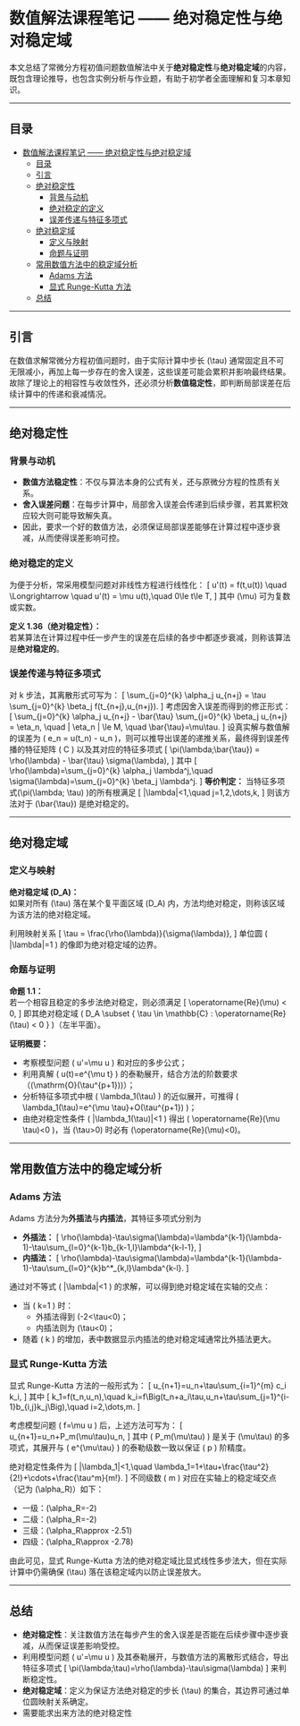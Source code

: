 # 数值解法课程笔记 —— 绝对稳定性与绝对稳定域

本文总结了常微分方程初值问题数值解法中关于**绝对稳定性**与**绝对稳定域**的内容，既包含理论推导，也包含实例分析与作业题，有助于初学者全面理解和复习本章知识。

---

## 目录
- [数值解法课程笔记 —— 绝对稳定性与绝对稳定域](#数值解法课程笔记--绝对稳定性与绝对稳定域)
  - [目录](#目录)
  - [引言](#引言)
  - [绝对稳定性](#绝对稳定性)
    - [背景与动机](#背景与动机)
    - [绝对稳定的定义](#绝对稳定的定义)
    - [误差传递与特征多项式](#误差传递与特征多项式)
  - [绝对稳定域](#绝对稳定域)
    - [定义与映射](#定义与映射)
    - [命题与证明](#命题与证明)
  - [常用数值方法中的稳定域分析](#常用数值方法中的稳定域分析)
    - [Adams 方法](#adams-方法)
    - [显式 Runge-Kutta 方法](#显式-runge-kutta-方法)
  - [总结](#总结)

---

## 引言

在数值求解常微分方程初值问题时，由于实际计算中步长 \(\tau\) 通常固定且不可无限减小，再加上每一步存在的舍入误差，这些误差可能会累积并影响最终结果。故除了理论上的相容性与收敛性外，还必须分析**数值稳定性**，即判断局部误差在后续计算中的传递和衰减情况。

---

## 绝对稳定性

### 背景与动机

- **数值方法稳定性**：不仅与算法本身的公式有关，还与原微分方程的性质有关系。
- **舍入误差问题**：在每步计算中，局部舍入误差会传递到后续步骤，若其累积效应较大则可能导致解失真。
- 因此，要求一个好的数值方法，必须保证局部误差能够在计算过程中逐步衰减，从而使得误差影响可控。

### 绝对稳定的定义

为便于分析，常采用模型问题对非线性方程进行线性化：
\[
u'(t) = f(t,u(t)) \quad \Longrightarrow \quad u'(t) = \mu u(t),\quad 0\le t\le T,
\]
其中 \(\mu\) 可为复数或实数。

**定义 1.36（绝对稳定性）：**  
若某算法在计算过程中任一步产生的误差在后续的各步中都逐步衰减，则称该算法是**绝对稳定的**。

### 误差传递与特征多项式

对 k 步法，其离散形式可写为：
\[
\sum_{j=0}^{k} \alpha_j u_{n+j} = \tau \sum_{j=0}^{k} \beta_j f(t_{n+j},u_{n+j}).
\]
考虑因舍入误差而得到的修正形式：
\[
\sum_{j=0}^{k} \alpha_j u_{n+j} - \bar{\tau} \sum_{j=0}^{k} \beta_j u_{n+j} = \eta_n, \quad | \eta_n | \le M, \quad \bar{\tau}=\mu\tau.
\]
设真实解与数值解的误差为 \( e_n = u(t_n) - u_n \)，则可以推导出误差的递推关系，最终得到误差传播的特征矩阵 \( C \) 以及其对应的特征多项式
\[
\pi(\lambda;\bar{\tau}) = \rho(\lambda) - \bar{\tau} \sigma(\lambda),
\]
其中
\[
\rho(\lambda)=\sum_{j=0}^{k} \alpha_j \lambda^j,\quad \sigma(\lambda)=\sum_{j=0}^{k} \beta_j \lambda^j.
\]
**等价判定：** 当特征多项式\(\pi(\lambda; \tau) \)的所有根满足
\[
|\lambda|<1,\quad j=1,2,\dots,k,
\]
则该方法对于 \(\bar{\tau}\) 是绝对稳定的。

---

## 绝对稳定域

### 定义与映射

**绝对稳定域 \(D_A\)：**  
如果对所有 \(\tau\) 落在某个复平面区域 \(D_A\) 内，方法均绝对稳定，则称该区域为该方法的绝对稳定域。

利用映射关系
\[
\tau = \frac{\rho(\lambda)}{\sigma(\lambda)},
\]
单位圆 \( |\lambda|=1 \) 的像即为绝对稳定域的边界。

### 命题与证明

**命题 1.1：**  
若一个相容且稳定的多步法绝对稳定，则必须满足
\[
\operatorname{Re}(\mu) < 0,
\]
即其绝对稳定域 \( D_A \subset \{ \tau \in \mathbb{C} : \operatorname{Re}(\tau) < 0 \} \)（左半平面）。

**证明概要：**  
- 考察模型问题 \( u'=\mu u \) 和对应的多步公式；
- 利用真解 \( u(t)=e^{\mu t} \) 的泰勒展开，结合方法的阶数要求（\(\mathrm{O}(\tau^{p+1})\)）；
- 分析特征多项式中根 \( \lambda_1(\tau) \) 的近似展开，可推得 \( \lambda_1(\tau)=e^{\mu \tau}+O(\tau^{p+1}) \)；
- 由绝对稳定性条件 \( |\lambda_1(\tau)|<1 \) 得出 \( \operatorname{Re}(\mu \tau)<0 \)，当 \(\tau>0\) 时必有 \(\operatorname{Re}(\mu)<0\)。

---

## 常用数值方法中的稳定域分析

### Adams 方法

Adams 方法分为**外插法**与**内插法**，其特征多项式分别为
- **外插法：**
  \[
  \rho(\lambda)-\tau\sigma(\lambda)=\lambda^{k-1}(\lambda-1)-\tau\sum_{l=0}^{k-1}b_{k-1,l}\lambda^{k-l-1},
  \]
- **内插法：**
  \[
  \rho(\lambda)-\tau\sigma(\lambda)=\lambda^{k-1}(\lambda-1)-\tau\sum_{l=0}^{k}b^*_{k,l}\lambda^{k-l}.
  \]
  
通过对不等式 \( |\lambda|<1 \) 的求解，可以得到绝对稳定域在实轴的交点：
- 当 \( k=1 \) 时：
  - 外插法得到 \(-2<\tau<0\)；
  - 内插法则为 \(\tau<0\)；
- 随着 \( k \) 的增加，表中数据显示内插法的绝对稳定域通常比外插法更大。

### 显式 Runge-Kutta 方法

显式 Runge-Kutta 方法的一般形式为：
\[
u_{n+1}=u_n+\tau\sum_{i=1}^{m} c_i k_i,
\]
其中
\[
k_1=f(t_n,u_n),\quad k_i=f\Big(t_n+a_i\tau,u_n+\tau\sum_{j=1}^{i-1}b_{i,j}k_j\Big),\quad i=2,\dots,m.
\]

考虑模型问题 \( f=\mu u \) 后，上述方法可写为：
\[
u_{n+1}=u_n+P_m(\mu\tau)u_n,
\]
其中 \( P_m(\mu\tau) \) 是关于 \(\mu\tau\) 的多项式，其展开与 \( e^{\mu\tau} \) 的泰勒级数一致以保证 \( p \) 阶精度。

绝对稳定性条件为
\[
|\lambda_1|<1,\quad \lambda_1=1+\tau+\frac{\tau^2}{2!}+\cdots+\frac{\tau^m}{m!}.
\]
不同级数 \( m \) 对应在实轴上的稳定域交点（记为 \(\alpha_R\)）如下：
- 一级：\(\alpha_R=-2\)
- 二级：\(\alpha_R=-2\)
- 三级：\(\alpha_R\approx -2.51\)
- 四级：\(\alpha_R\approx -2.78\)

由此可见，显式 Runge-Kutta 方法的绝对稳定域比显式线性多步法大，但在实际计算中仍需确保 \(\tau\) 落在该稳定域内以防止误差放大。

---

## 总结

- **绝对稳定性**：关注数值方法在每步产生的舍入误差是否能在后续步骤中逐步衰减，从而保证误差影响受控。
- 利用模型问题 \( u'=\mu u \) 及其泰勒展开，与数值方法的离散形式结合，导出特征多项式
  \[
  \pi(\lambda;\tau)=\rho(\lambda)-\tau\sigma(\lambda)
  \]
  来判断稳定性。
- **绝对稳定域**：定义为保证方法绝对稳定的步长 \(\tau\) 的集合，其边界可通过单位圆映射关系确定。
- 需要能求出来方法的绝对稳定性